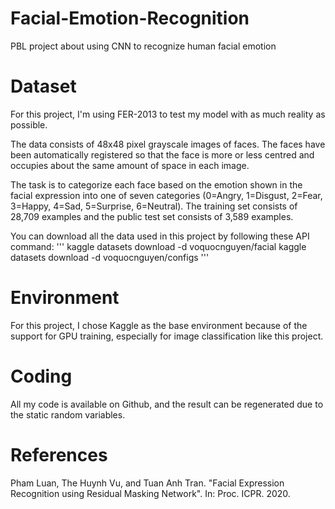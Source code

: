 # Facial-Emotion-Recognition
PBL project about using CNN to recognize human facial emotion
# Dataset
For this project, I'm using FER-2013 to test my model with as much reality as possible.

The data consists of 48x48 pixel grayscale images of faces. The faces have been automatically registered so that the face is more or less centred and occupies about the same amount of space in each image.

The task is to categorize each face based on the emotion shown in the facial expression into one of seven categories (0=Angry, 1=Disgust, 2=Fear, 3=Happy, 4=Sad, 5=Surprise, 6=Neutral). The training set consists of 28,709 examples and the public test set consists of 3,589 examples.

You can download all the data used in this project by following these API command:
'''
kaggle datasets download -d voquocnguyen/facial
kaggle datasets download -d voquocnguyen/configs
'''
# Environment
For this project, I chose Kaggle as the base environment because of the support for GPU training, especially for image classification like this project.
# Coding
All my code is available on Github, and the result can be regenerated due to the static random variables.
# References
Pham Luan, The Huynh Vu, and Tuan Anh Tran. "Facial Expression Recognition using Residual Masking Network". In: Proc. ICPR. 2020.
